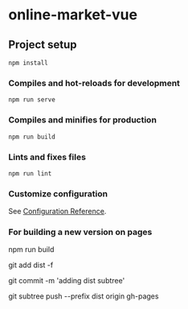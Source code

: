 # online-market-vue

## Project setup
```
npm install
```

### Compiles and hot-reloads for development
```
npm run serve
```

### Compiles and minifies for production
```
npm run build
```

### Lints and fixes files
```
npm run lint
```

### Customize configuration
See [Configuration Reference](https://cli.vuejs.org/config/).


### For building a new version on pages
npm run build

git add dist -f

git commit -m 'adding dist subtree'

git subtree push --prefix dist origin gh-pages